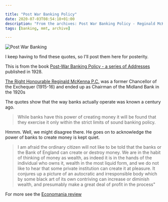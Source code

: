 ```yaml
---

title: "Post War Banking Policy"
date: 2020-07-03T08:54:18+01:00
description: "From the archives: Post War Banking Policy - Reginald McKenna"
tags: [banking, mmt, archive]

---
```


![Post War Banking](images/post-war-banking.jpg)

I keep having to find these quotes, so I'll post them here for posterity.

This is from the book [Post-War Banking Policy - a series of Addresses](https://books.google.co.uk/books/about/Post_war_banking_policy.html?id=sFwJAQAAIAAJ&amp;redir_esc=y) published in 1928.

[The Right Honourable Reginald McKenna P.C.](https://en.wikipedia.org/wiki/Reginald_McKenna) was a former Chancellor of the Exchequer (1915-16) and ended up as Chairman of the Midland Bank in the 1920s

The quotes show that the way banks actually operate was known a century ago.

> While banks have this power of creating money it will be found that they exercise it only within the strict limits of sound banking policy.

Hmmm. Well, we might disagree there. He goes on to acknowledge the power of banks to create money is kept quiet.

> I am afraid the ordinary citizen will not like to be told that the banks or the Bank of England can create or destroy money. We are in the habit of thinking of money as wealth, as indeed it is in the hands of the individual who owns it, wealth in the most liquid form, and we do not like to hear that some private institution can create it at pleasure. It conjures up a picture of an autocratic and irresponsible body which by some black art of its own contriving can increase or diminish wealth, and presumably make a great deal of profit in the process"

For more see the [Economania review](https://www.economania.co.uk/various-authors/post-war-banking-policy.htm)

